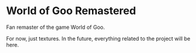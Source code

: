 # World of Goo Remastered
Fan remaster of the game World of Goo.

For now, just textures. In the future, everything related to the project will be here.
